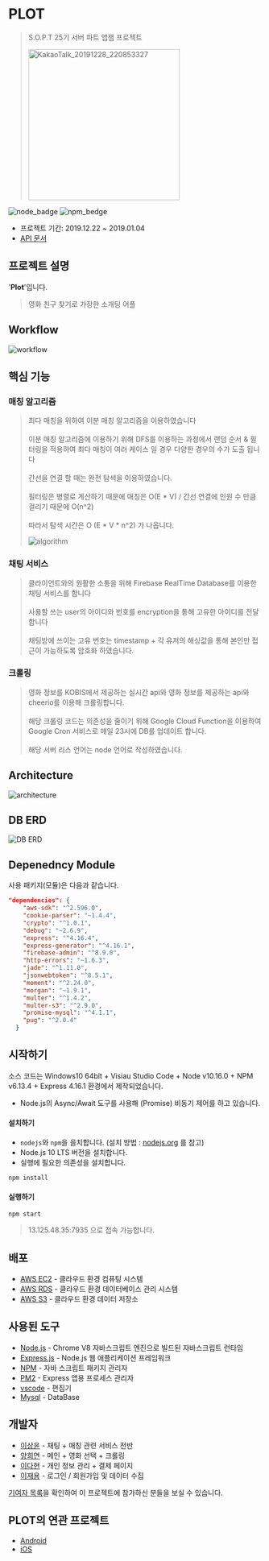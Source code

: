 # PLOT
>
> S.O.P.T 25기 서버 파트 앱잼 프로젝트
>
> <img width="300" alt="KakaoTalk_20191228_220853327" src="https://user-images.githubusercontent.com/56102421/71595790-6647a100-2b80-11ea-87e4-0fec041cfd7a.png">


![node_badge](https://img.shields.io/badge/node-%3E%3D%208.0.0-green)
![npm_bedge](https://img.shields.io/badge/npm-v6.10.1-blue)

* 프로젝트 기간: 2019.12.22 ~ 2019.01.04
* [API 문서](https://github.com/TeamMoBo/mobo-server/wiki)




## 프로젝트 설명

'**Plot**'입니다.

> 영화 친구 찾기로 가장한 소개팅 어플

## Workflow


![workflow](https://user-images.githubusercontent.com/30704569/71724029-24fe0c80-2e72-11ea-9b61-a2b0ca8edd85.png)

## 핵심 기능

### 매칭 알고리즘

> 최다 매칭을 위하여 이분 매칭 알고리즘을 이용하였습니다
> <br></br>이분 매칭 알고리즘에 이용하기 위해 DFS를 이용하는 과정에서 랜덤 순서 & 필터링을 적용하여 최다 매칭이 여러 케이스 일 경우 다양한 경우의 수가 도출 됩니다
> <br></br>간선을 연결 할 때는 완전 탐색을 이용하였습니다.
> <br></br>필터링은 병렬로 계산하기 때문에 매칭은 O(E * V) / 간선 연결에 인원 수 만큼 걸리기 때문에 O(n^2)
> <br></br>따라서 탐색 시간은 O (E * V * n^2) 가 나옵니다.
>
> ![algorithm](https://user-images.githubusercontent.com/30704569/71710762-2d8a1f00-2e41-11ea-8e54-50763ce263ea.png)

### 채팅 서비스

> 클라이언트와의 원활한 소통을 위해 Firebase RealTime Database를 이용한 채팅 서비스를 합니다<br><br/>
> 사용할 쓰는 user의 아이디와 번호를 encryption을 통해 고유한 아이디를 전달합니다<br><br/>
> 채팅방에 쓰이는 고유 번호는 timestamp + 각 유저의 해싱값을 통해 본인만 접근이 가능하도록 암호화 하였습니다.

### 크롤링

> 영화 정보를 KOBIS에서 제공하는 실시간 api와 영화 정보를 제공하는 api와 cheerio를 이용해 크롤링합니다. <br><br/>
> 해당 크롤링 코드는 의존성을 줄이기 위해 Google Cloud Function을 이용하여 Google Cron 서비스로 매일 23시에 DB를 업데이트 합니다.<br><br/>
> 해당 서버 리스 언어는 node 언어로 작성하였습니다.

## Architecture

![architecture](https://user-images.githubusercontent.com/30704569/71710051-ad15ef00-2e3d-11ea-9a95-414fe8cee449.png)


## DB ERD

![DB ERD](https://user-images.githubusercontent.com/56102421/71641982-7928b580-2ce7-11ea-8dc0-fc6213f397bf.png)



## Depenedncy Module
사용 패키지(모듈)은 다음과 같습니다.

```json
"dependencies": {
    "aws-sdk": "^2.596.0",
    "cookie-parser": "~1.4.4",
    "crypto": "^1.0.1",
    "debug": "~2.6.9",
    "express": "^4.16.4",
    "express-generator": "^4.16.1",
    "firebase-admin": "^8.9.0",
    "http-errors": "~1.6.3",
    "jade": "^1.11.0",
    "jsonwebtoken": "^8.5.1",
    "moment": "^2.24.0",
    "morgan": "~1.9.1",
    "multer": "^1.4.2",
    "multer-s3": "^2.9.0",
    "promise-mysql": "^4.1.1",
    "pug": "^2.0.4"
  }
```





## 시작하기

소스 코드는 Windows10 64bit + Visiau Studio Code + Node v10.16.0 + NPM v6.13.4 + Express 4.16.1 환경에서 제작되었습니다.

* Node.js의 Async/Await 도구를 사용해 (Promise) 비동기 제어를 하고 있습니다.



#### 설치하기

* `nodejs`와 `npm`을 을치합니다. (설치 방법 :  [nodejs.org](https://nodejs.org/) 를 참고)
* Node.js 10 LTS 버전을 설치합니다.
* 실행에 필요한 의존성을 설치합니다.

```
npm install
```



#### 실행하기

```
npm start
```

> 13.125.48.35:7935 으로 접속 가능합니다.



## 배포

* [AWS EC2](https://aws.amazon.com/ko/ec2/?sc_channel=PS&sc_campaign=acquisition_KR&sc_publisher=google&sc_medium=english_ec2_b&sc_content=ec2_e&sc_detail=awsec2&sc_category=ec2&sc_segment=177228231544&sc_matchtype=e&sc_country=KR&s_kwcid=AL!4422!3!177228231544!e!!g!!awsec2&ef_id=WkRozwAAAnO-lPWy:20180412120123:s) - 클라우드 환경 컴퓨팅 시스템
* [AWS RDS](https://aws.amazon.com/ko/rds/) - 클라우드 환경 데이터베이스 관리 시스템
* [AWS S3](https://aws.amazon.com/ko/s3/?sc_channel=PS&sc_campaign=acquisition_KR&sc_publisher=google&sc_medium=english_s3_b&sc_content=s3_e&sc_detail=awss3&sc_category=s3&sc_segment=177211245240&sc_matchtype=e&sc_country=KR&s_kwcid=AL!4422!3!177211245240!e!!g!!awss3&ef_id=WkRozwAAAnO-lPWy:20180412120059:s) - 클라우드 환경 데이터 저장소


## 사용된 도구 

* [Node.js](https://nodejs.org/ko/) - Chrome V8 자바스크립트 엔진으로 빌드된 자바스크립트 런타임
* [Express.js](http://expressjs.com/ko/) - Node.js 웹 애플리케이션 프레임워크
* [NPM](https://rometools.github.io/rome/) - 자바 스크립트 패키지 관리자
* [PM2](http://pm2.keymetrics.io/) - Express 앱용 프로세스 관리자
* [vscode](https://code.visualstudio.com/) - 편집기
* [Mysql](https://www.mysql.com/) - DataBase



## 개발자

* [이상윤](https://github.com/syndersonLEE) - 채팅 + 매칭 관련 서비스 전반
* [양희연](https://github.com/hhiyeon) - 메인 + 영화 선택 + 크롤링
* [이다현](https://github.com/leeda66) - 개인 정보 관리 + 결제 페이지
* [이재용](https://github.com/jaeyong136) - 로그인 / 회원가입 및 데이터 수집


[기여자 목록](https://github.com/TeamMoBo/mobo-server/graphs/contributors)을 확인하여 이 프로젝트에 참가하신 분들을 보실 수 있습니다.


## PLOT의 연관 프로젝트

* [Android](https://github.com/TeamMoBo/mobo-android)
* [iOS](https://github.com/TeamMoBo/MoboiOS)
